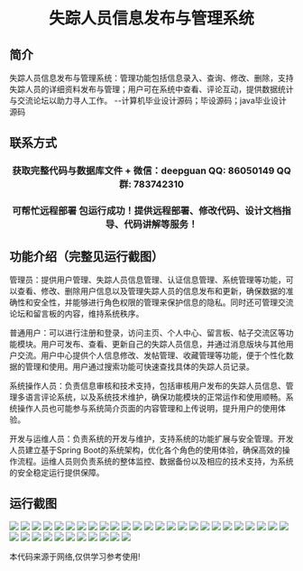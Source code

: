 <p><h1 align="center">失踪人员信息发布与管理系统</h1></p>

## 简介
失踪人员信息发布与管理系统：管理功能包括信息录入、查询、修改、删除，支持失踪人员的详细资料发布与管理；用户可在系统中查看、评论互动，提供数据统计与交流论坛以助力寻人工作。    --计算机毕业设计源码；毕设源码；java毕业设计源码


## 联系方式
<p><h3 align="center">获取完整代码与数据库文件 + 微信：deepguan QQ: 86050149 QQ群: 783742310</h3></p>
<p><h3 align="center">可帮忙远程部署 包运行成功！提供远程部署、修改代码、设计文档指导、代码讲解等服务！</h3></p>

## 功能介绍（完整见运行截图）
管理员：提供用户管理、失踪人员信息管理、认证信息管理、系统管理等功能，可以查看、修改、删除用户信息以及管理失踪人员的信息发布和更新，确保数据的准确性和安全性，并能够进行角色权限的管理来保护信息的隐私。同时还可管理交流论坛和留言板的内容，维持系统秩序。

普通用户：可以进行注册和登录，访问主页、个人中心、留言板、帖子交流区等功能模块。用户可发布、查看、更新自己的失踪人员信息，并通过消息版块与其他用户交流。用户中心提供个人信息修改、发帖管理、收藏管理等功能，便于个性化数据的管理和使用。用户通过搜索功能可快速查找具体的失踪人员记录。

系统操作人员：负责信息审核和技术支持，包括审核用户发布的失踪人员信息、管理多语言评论系统，以及系统技术维护，确保功能模块的正常运作和使用顺畅。系统操作人员也可能参与系统简介页面的内容管理和上传说明，提升用户的使用体验。

开发与运维人员：负责系统的开发与维护，支持系统的功能扩展与安全管理。开发人员建立基于Spring Boot的系统架构，优化各个角色的使用体验，确保高效的操作流程。运维人员则负责系统的整体监控、数据备份以及相应的技术支持，为系统的安全稳定运行提供保障。


## 运行截图
![](https://bs-1329754181.cos.ap-shanghai.myqcloud.com/spring/MissingPersonInfoPublishingAndManagementSystem/img/001.jpg)
![](https://bs-1329754181.cos.ap-shanghai.myqcloud.com/spring/MissingPersonInfoPublishingAndManagementSystem/img/002.jpg)
![](https://bs-1329754181.cos.ap-shanghai.myqcloud.com/spring/MissingPersonInfoPublishingAndManagementSystem/img/003.jpg)
![](https://bs-1329754181.cos.ap-shanghai.myqcloud.com/spring/MissingPersonInfoPublishingAndManagementSystem/img/004.jpg)
![](https://bs-1329754181.cos.ap-shanghai.myqcloud.com/spring/MissingPersonInfoPublishingAndManagementSystem/img/005.jpg)
![](https://bs-1329754181.cos.ap-shanghai.myqcloud.com/spring/MissingPersonInfoPublishingAndManagementSystem/img/006.jpg)
![](https://bs-1329754181.cos.ap-shanghai.myqcloud.com/spring/MissingPersonInfoPublishingAndManagementSystem/img/007.jpg)
![](https://bs-1329754181.cos.ap-shanghai.myqcloud.com/spring/MissingPersonInfoPublishingAndManagementSystem/img/008.jpg)
![](https://bs-1329754181.cos.ap-shanghai.myqcloud.com/spring/MissingPersonInfoPublishingAndManagementSystem/img/009.jpg)
![](https://bs-1329754181.cos.ap-shanghai.myqcloud.com/spring/MissingPersonInfoPublishingAndManagementSystem/img/010.jpg)
![](https://bs-1329754181.cos.ap-shanghai.myqcloud.com/spring/MissingPersonInfoPublishingAndManagementSystem/img/011.jpg)
![](https://bs-1329754181.cos.ap-shanghai.myqcloud.com/spring/MissingPersonInfoPublishingAndManagementSystem/img/012.jpg)
![](https://bs-1329754181.cos.ap-shanghai.myqcloud.com/spring/MissingPersonInfoPublishingAndManagementSystem/img/013.jpg)
![](https://bs-1329754181.cos.ap-shanghai.myqcloud.com/spring/MissingPersonInfoPublishingAndManagementSystem/img/014.jpg)
![](https://bs-1329754181.cos.ap-shanghai.myqcloud.com/spring/MissingPersonInfoPublishingAndManagementSystem/img/015.jpg)
![](https://bs-1329754181.cos.ap-shanghai.myqcloud.com/spring/MissingPersonInfoPublishingAndManagementSystem/img/016.jpg)
![](https://bs-1329754181.cos.ap-shanghai.myqcloud.com/spring/MissingPersonInfoPublishingAndManagementSystem/img/017.jpg)
![](https://bs-1329754181.cos.ap-shanghai.myqcloud.com/spring/MissingPersonInfoPublishingAndManagementSystem/img/018.jpg)
![](https://bs-1329754181.cos.ap-shanghai.myqcloud.com/spring/MissingPersonInfoPublishingAndManagementSystem/img/019.jpg)
![](https://bs-1329754181.cos.ap-shanghai.myqcloud.com/spring/MissingPersonInfoPublishingAndManagementSystem/img/020.jpg)
![](https://bs-1329754181.cos.ap-shanghai.myqcloud.com/spring/MissingPersonInfoPublishingAndManagementSystem/img/021.jpg)
![](https://bs-1329754181.cos.ap-shanghai.myqcloud.com/spring/MissingPersonInfoPublishingAndManagementSystem/img/022.jpg)
![](https://bs-1329754181.cos.ap-shanghai.myqcloud.com/spring/MissingPersonInfoPublishingAndManagementSystem/img/023.jpg)
![](https://bs-1329754181.cos.ap-shanghai.myqcloud.com/spring/MissingPersonInfoPublishingAndManagementSystem/img/024.jpg)
![](https://bs-1329754181.cos.ap-shanghai.myqcloud.com/spring/MissingPersonInfoPublishingAndManagementSystem/img/025.jpg)
![](https://bs-1329754181.cos.ap-shanghai.myqcloud.com/spring/MissingPersonInfoPublishingAndManagementSystem/img/026.jpg)
![](https://bs-1329754181.cos.ap-shanghai.myqcloud.com/spring/MissingPersonInfoPublishingAndManagementSystem/img/027.jpg)
![](https://bs-1329754181.cos.ap-shanghai.myqcloud.com/spring/MissingPersonInfoPublishingAndManagementSystem/img/028.jpg)
![](https://bs-1329754181.cos.ap-shanghai.myqcloud.com/spring/MissingPersonInfoPublishingAndManagementSystem/img/029.jpg)
![](https://bs-1329754181.cos.ap-shanghai.myqcloud.com/spring/MissingPersonInfoPublishingAndManagementSystem/img/030.jpg)
![](https://bs-1329754181.cos.ap-shanghai.myqcloud.com/spring/MissingPersonInfoPublishingAndManagementSystem/img/031.jpg)
![](https://bs-1329754181.cos.ap-shanghai.myqcloud.com/spring/MissingPersonInfoPublishingAndManagementSystem/img/032.jpg)
![](https://bs-1329754181.cos.ap-shanghai.myqcloud.com/spring/MissingPersonInfoPublishingAndManagementSystem/img/033.jpg)
![](https://bs-1329754181.cos.ap-shanghai.myqcloud.com/spring/MissingPersonInfoPublishingAndManagementSystem/img/034.jpg)
![](https://bs-1329754181.cos.ap-shanghai.myqcloud.com/spring/MissingPersonInfoPublishingAndManagementSystem/img/035.jpg)
![](https://bs-1329754181.cos.ap-shanghai.myqcloud.com/spring/MissingPersonInfoPublishingAndManagementSystem/img/036.jpg)

<p>本代码来源于网络,仅供学习参考使用!</p>
